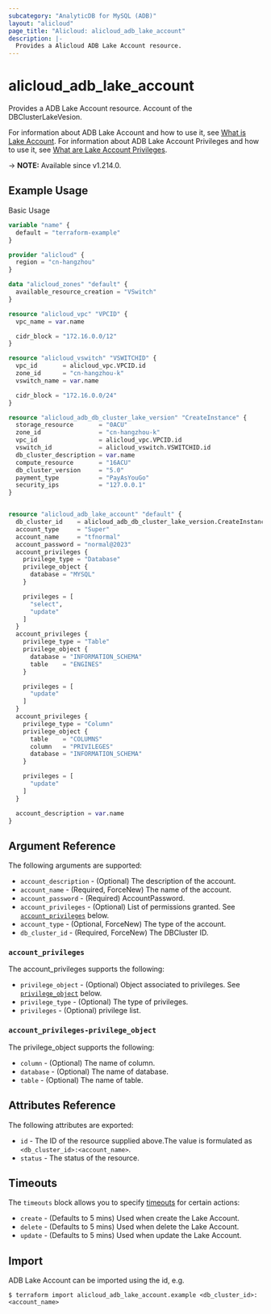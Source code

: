 ```yaml
---
subcategory: "AnalyticDB for MySQL (ADB)"
layout: "alicloud"
page_title: "Alicloud: alicloud_adb_lake_account"
description: |-
  Provides a Alicloud ADB Lake Account resource.
---
```


# alicloud_adb_lake_account

Provides a ADB Lake Account resource. Account of the DBClusterLakeVesion.

For information about ADB Lake Account and how to use it, see [What is Lake Account](https://www.alibabacloud.com/help/en/analyticdb-for-mysql/developer-reference/api-adb-2021-12-01-createaccount).
For information about ADB Lake Account Privileges and how to use it, see [What are Lake Account Privileges](https://www.alibabacloud.com/help/en/analyticdb-for-mysql/developer-reference/api-adb-2021-12-01-modifyaccountprivileges/).

-> **NOTE:** Available since v1.214.0.

## Example Usage

Basic Usage

```terraform
variable "name" {
  default = "terraform-example"
}

provider "alicloud" {
  region = "cn-hangzhou"
}

data "alicloud_zones" "default" {
  available_resource_creation = "VSwitch"
}

resource "alicloud_vpc" "VPCID" {
  vpc_name = var.name

  cidr_block = "172.16.0.0/12"
}

resource "alicloud_vswitch" "VSWITCHID" {
  vpc_id       = alicloud_vpc.VPCID.id
  zone_id      = "cn-hangzhou-k"
  vswitch_name = var.name

  cidr_block = "172.16.0.0/24"
}

resource "alicloud_adb_db_cluster_lake_version" "CreateInstance" {
  storage_resource       = "0ACU"
  zone_id                = "cn-hangzhou-k"
  vpc_id                 = alicloud_vpc.VPCID.id
  vswitch_id             = alicloud_vswitch.VSWITCHID.id
  db_cluster_description = var.name
  compute_resource       = "16ACU"
  db_cluster_version     = "5.0"
  payment_type           = "PayAsYouGo"
  security_ips           = "127.0.0.1"
}


resource "alicloud_adb_lake_account" "default" {
  db_cluster_id    = alicloud_adb_db_cluster_lake_version.CreateInstance.id
  account_type     = "Super"
  account_name     = "tfnormal"
  account_password = "normal@2023"
  account_privileges {
    privilege_type = "Database"
    privilege_object {
      database = "MYSQL"
    }

    privileges = [
      "select",
      "update"
    ]
  }
  account_privileges {
    privilege_type = "Table"
    privilege_object {
      database = "INFORMATION_SCHEMA"
      table    = "ENGINES"
    }

    privileges = [
      "update"
    ]
  }
  account_privileges {
    privilege_type = "Column"
    privilege_object {
      table    = "COLUMNS"
      column   = "PRIVILEGES"
      database = "INFORMATION_SCHEMA"
    }

    privileges = [
      "update"
    ]
  }

  account_description = var.name
}
```

## Argument Reference

The following arguments are supported:
* `account_description` - (Optional) The description of the account.
* `account_name` - (Required, ForceNew) The name of the account.
* `account_password` - (Required) AccountPassword.
* `account_privileges` - (Optional) List of permissions granted. See [`account_privileges`](#account_privileges) below.
* `account_type` - (Optional, ForceNew) The type of the account.
* `db_cluster_id` - (Required, ForceNew) The DBCluster ID.

### `account_privileges`

The account_privileges supports the following:
* `privilege_object` - (Optional) Object associated to privileges. See [`privilege_object`](#account_privileges-privilege_object) below.
* `privilege_type` - (Optional) The type of privileges.
* `privileges` - (Optional) privilege list.

### `account_privileges-privilege_object`

The privilege_object supports the following:
* `column` - (Optional) The name of column.
* `database` - (Optional) The name of database.
* `table` - (Optional) The name of table.

## Attributes Reference

The following attributes are exported:
* `id` - The ID of the resource supplied above.The value is formulated as `<db_cluster_id>:<account_name>`.
* `status` - The status of the resource.

## Timeouts

The `timeouts` block allows you to specify [timeouts](https://www.terraform.io/docs/configuration-0-11/resources.html#timeouts) for certain actions:
* `create` - (Defaults to 5 mins) Used when create the Lake Account.
* `delete` - (Defaults to 5 mins) Used when delete the Lake Account.
* `update` - (Defaults to 5 mins) Used when update the Lake Account.

## Import

ADB Lake Account can be imported using the id, e.g.

```shell
$ terraform import alicloud_adb_lake_account.example <db_cluster_id>:<account_name>
```